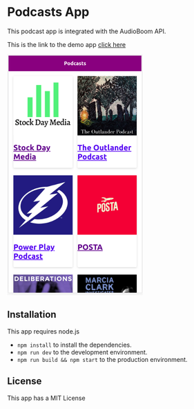 # Podcasts App

This podcast app is integrated with the AudioBoom API.

This is the link to the demo app [click here](https://podcasts-lemon.now.sh/)

![Screenshot](./.readme-static/screenshot.png)

## Installation

This app requires node.js

- `npm install` to install the dependencies.
- `npm run dev` to the development environment.
- `npm run build && npm start` to the production environment.

## License

This app has a MIT License
